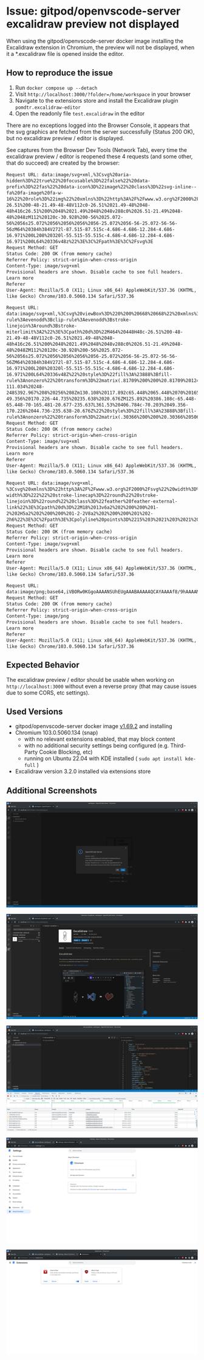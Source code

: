 # Issue: gitpod/openvscode-server excalidraw preview not displayed

When using the gitpod/openvscode-server docker image installing the Excalidraw extension in Chromium, the preview will not be displayed, when it a *.excalidraw file is opened inside the editor.

## How to reproduce the issue

1. Run `docker compose up --detach`
2. Visit `http://localhost:3000/?folder=/home/workspace` in your browser
3. Navigate to the extensions store and install the Excalidraw plugin `pomdtr.excalidraw-editor`
4. Open the readonly file `test.excalidraw` in the editor

There are no exceptions logged into the Browser Console, it appears that the svg graphics are fetched from the server successfully (Status 200 OK), but no excalidraw preview / editor is displayed.

See captures from the Browser Dev Tools (Network Tab), every time the excalidraw preview / editor is reopened these 4 requests (and some other, that do succeed) are created by the browser:

```
Request URL: data:image/svg+xml,%3Csvg%20aria-hidden%3D%22true%22%20focusable%3D%22false%22%20data-prefix%3D%22fas%22%20data-icon%3D%22image%22%20class%3D%22svg-inline--fa%20fa-image%20fa-w-16%22%20role%3D%22img%22%20xmlns%3D%22http%3A%2F%2Fwww.w3.org%2F2000%2Fsvg%22%20viewBox%3D%220%200%20512%20512%22%3E%3Cpath%20fill%3D%22%23888%22%20d%3D%22M464%20448H48c-26.51%200-48-21.49-48-48V112c0-26.51%2021.49-48%2048-48h416c26.51%200%2048%2021.49%2048%2048v288c0%2026.51-21.49%2048-48%2048zM112%20120c-30.928%200-56%2025.072-56%2056s25.072%2056%2056%2056%2056-25.072%2056-56-25.072-56-56-56zM64%20384h384V272l-87.515-87.515c-4.686-4.686-12.284-4.686-16.971%200L208%20320l-55.515-55.515c-4.686-4.686-12.284-4.686-16.971%200L64%20336v48z%22%3E%3C%2Fpath%3E%3C%2Fsvg%3E
Request Method: GET
Status Code: 200 OK (from memory cache)
Referrer Policy: strict-origin-when-cross-origin
Content-Type: image/svg+xml
Provisional headers are shown. Disable cache to see full headers.
Learn more
Referer
User-Agent: Mozilla/5.0 (X11; Linux x86_64) AppleWebKit/537.36 (KHTML, like Gecko) Chrome/103.0.5060.134 Safari/537.36
```

```
Request URL: data:image/svg+xml,%3Csvg%20viewBox%3D%220%200%20668%20668%22%20xmlns%3D%22http%3A%2F%2Fwww.w3.org%2F2000%2Fsvg%22%20xml%3Aspace%3D%22preserve%22%20style%3D%22fill-rule%3Aevenodd%3Bclip-rule%3Aevenodd%3Bstroke-linejoin%3Around%3Bstroke-miterlimit%3A2%22%3E%3Cpath%20d%3D%22M464%20448H48c-26.51%200-48-21.49-48-48V112c0-26.51%2021.49-48%2048-48h416c26.51%200%2048%2021.49%2048%2048v288c0%2026.51-21.49%2048-48%2048ZM112%20120c-30.928%200-56%2025.072-56%2056s25.072%2056%2056%2056%2056-25.072%2056-56-25.072-56-56-56ZM64%20384h384V272l-87.515-87.515c-4.686-4.686-12.284-4.686-16.971%200L208%20320l-55.515-55.515c-4.686-4.686-12.284-4.686-16.971%200L64%20336v48Z%22%20style%3D%22fill%3A%23888%3Bfill-rule%3Anonzero%22%20transform%3D%22matrix(.81709%200%200%20.81709%20124.825%20145.825)%22%2F%3E%3Cpath%20d%3D%22M256%208C119.034%208%208%20119.033%208%20256c0%20136.967%20111.034%20248%20248%20248s248-111.034%20248-248S392.967%208%20256%208Zm130.108%20117.892c65.448%2065.448%2070%20165.481%2020.677%20235.637L150.47%20105.216c70.204-49.356%20170.226-44.735%20235.638%2020.676ZM125.892%20386.108c-65.448-65.448-70-165.481-20.677-235.637L361.53%20406.784c-70.203%2049.356-170.226%2044.736-235.638-20.676Z%22%20style%3D%22fill%3A%23888%3Bfill-rule%3Anonzero%22%20transform%3D%22matrix(.30366%200%200%20.30366%20506.822%2060.065)%22%2F%3E%3C%2Fsvg%3E
Request Method: GET
Status Code: 200 OK (from memory cache)
Referrer Policy: strict-origin-when-cross-origin
Content-Type: image/svg+xml
Provisional headers are shown. Disable cache to see full headers.
Learn more
Referer
User-Agent: Mozilla/5.0 (X11; Linux x86_64) AppleWebKit/537.36 (KHTML, like Gecko) Chrome/103.0.5060.134 Safari/537.36
```

```
Request URL: data:image/svg+xml, %3Csvg%20xmlns%3D%22http%3A%2F%2Fwww.w3.org%2F2000%2Fsvg%22%20width%3D%2216%22%20height%3D%2216%22%20viewBox%3D%220%200%2024%2024%22%20fill%3D%22none%22%20stroke%3D%22%231971c2%22%20stroke-width%3D%222%22%20stroke-linecap%3D%22round%22%20stroke-linejoin%3D%22round%22%20class%3D%22feather%20feather-external-link%22%3E%3Cpath%20d%3D%22M18%2013v6a2%202%200%200%201-2%202H5a2%202%200%200%201-2-2V8a2%202%200%200%201%202-2h6%22%3E%3C%2Fpath%3E%3Cpolyline%20points%3D%2215%203%2021%203%2021%209%22%3E%3C%2Fpolyline%3E%3Cline%20x1%3D%2210%22%20y1%3D%2214%22%20x2%3D%2221%22%20y2%3D%223%22%3E%3C%2Fline%3E%3C%2Fsvg%3E
Request Method: GET
Status Code: 200 OK (from memory cache)
Referrer Policy: strict-origin-when-cross-origin
Content-Type: image/svg+xml
Provisional headers are shown. Disable cache to see full headers.
Learn more
Referer
User-Agent: Mozilla/5.0 (X11; Linux x86_64) AppleWebKit/537.36 (KHTML, like Gecko) Chrome/103.0.5060.134 Safari/537.36
```

```
Request URL: data:image/png;base64,iVBORw0KGgoAAAANSUhEUgAAABAAAAAQCAYAAAAf8/9hAAAAMUlEQVQ4T2NkYGAQYcAP3uCTZhw1gGGYhAGBZIA/nYDCgBDAm9BGDWAAJyRCgLaBCAAgXwixzAS0pgAAAABJRU5ErkJggg==
Request Method: GET
Status Code: 200 OK (from memory cache)
Referrer Policy: strict-origin-when-cross-origin
Content-Type: image/png
Provisional headers are shown. Disable cache to see full headers.
Learn more
Referer
User-Agent: Mozilla/5.0 (X11; Linux x86_64) AppleWebKit/537.36 (KHTML, like Gecko) Chrome/103.0.5060.134 Safari/537.36
```

## Expected Behavior

The excalidraw preview / editor should be usable when working on `http://localhost:3000` without even a reverse proxy (that may cause issues due to some CORS, etc settings).

## Used Versions
- gitpod/openvscode-server docker image [v1.69.2](https://hub.docker.com/r/gitpod/openvscode-server) and installing 
- Chromium 103.0.5060.134 (snap)
  - with no relevant extensions enabled, that may block content
  - with no additional security settings being configured (e.g. Third-Party Cookie Blocking, etc)
  - running on Ubuntu 22.04 with KDE installed ( `sudo apt install kde-full` )
- Excalidraw version 3.2.0 installed via extensions store

## Additional Screenshots

![Screenshot 1](./screens/screen01.png)

![Screenshot 2](./screens/screen02.png)

![Screenshot 3](./screens/screen03.png)

![Screenshot 4](./screens/screen04.png)

![Screenshot 5](./screens/screen05.png)
